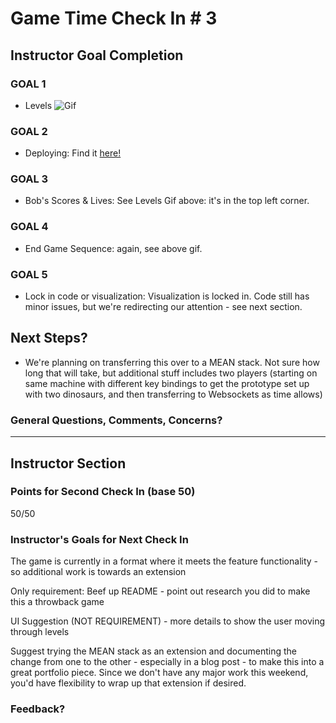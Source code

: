# Game Time Check In # 3

## Instructor Goal Completion

### GOAL 1
- Levels
![Gif](http://g.recordit.co/Z1O4ZwWU24.gif)

### GOAL 2
- Deploying:
Find it [here!](http://adriennedomingus.github.io/bubble_bobble/)

### GOAL 3
- Bob's Scores & Lives: See Levels Gif above: it's in the top left corner.

### GOAL 4
- End Game Sequence: again, see above gif.

### GOAL 5
-  Lock in code or visualization: Visualization is locked in. Code still has minor issues, but we're redirecting our attention - see next section.

## Next Steps?

- We're planning on transferring this over to a MEAN stack. Not sure how long that will take, but additional stuff includes two players (starting on same machine with different key bindings to get the prototype set up with two dinosaurs, and then transferring to Websockets as time allows)

### General Questions, Comments, Concerns?

-----

## Instructor Section

### Points for Second Check In (base 50)

50/50

### Instructor's Goals for Next Check In

The game is currently in a format where it meets the feature functionality - so additional work is towards an extension

Only requirement: Beef up README - point out research you did to make this a throwback game

UI Suggestion (NOT REQUIREMENT) - more details to show the user moving through levels

Suggest trying the MEAN stack as an extension and documenting the change from one to the other - especially in a blog post - to make this into a great portfolio piece. Since we don't have any major work this weekend, you'd have flexibility to wrap up that extension if desired.

### Feedback?

